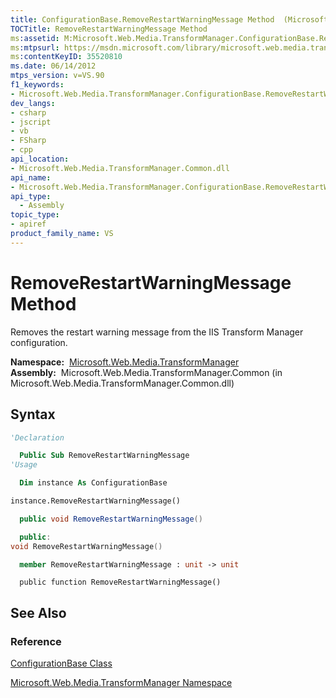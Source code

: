 ```yaml
---
title: ConfigurationBase.RemoveRestartWarningMessage Method  (Microsoft.Web.Media.TransformManager)
TOCTitle: RemoveRestartWarningMessage Method
ms:assetid: M:Microsoft.Web.Media.TransformManager.ConfigurationBase.RemoveRestartWarningMessage
ms:mtpsurl: https://msdn.microsoft.com/library/microsoft.web.media.transformmanager.configurationbase.removerestartwarningmessage(v=VS.90)
ms:contentKeyID: 35520810
ms.date: 06/14/2012
mtps_version: v=VS.90
f1_keywords:
- Microsoft.Web.Media.TransformManager.ConfigurationBase.RemoveRestartWarningMessage
dev_langs:
- csharp
- jscript
- vb
- FSharp
- cpp
api_location:
- Microsoft.Web.Media.TransformManager.Common.dll
api_name:
- Microsoft.Web.Media.TransformManager.ConfigurationBase.RemoveRestartWarningMessage
api_type:
  - Assembly
topic_type:
- apiref
product_family_name: VS
---
```


# RemoveRestartWarningMessage Method

Removes the restart warning message from the IIS Transform Manager configuration.

**Namespace:**  [Microsoft.Web.Media.TransformManager](microsoft-web-media-transformmanager-namespace.md)  
**Assembly:**  Microsoft.Web.Media.TransformManager.Common (in Microsoft.Web.Media.TransformManager.Common.dll)

## Syntax

```vb
'Declaration

  Public Sub RemoveRestartWarningMessage
'Usage

  Dim instance As ConfigurationBase

instance.RemoveRestartWarningMessage()
```

```csharp
  public void RemoveRestartWarningMessage()
```

```cpp
  public:
void RemoveRestartWarningMessage()
```

``` fsharp
  member RemoveRestartWarningMessage : unit -> unit 
```

```jscript
  public function RemoveRestartWarningMessage()
```

## See Also

### Reference

[ConfigurationBase Class](configurationbase-class-microsoft-web-media-transformmanager.md)

[Microsoft.Web.Media.TransformManager Namespace](microsoft-web-media-transformmanager-namespace.md)

